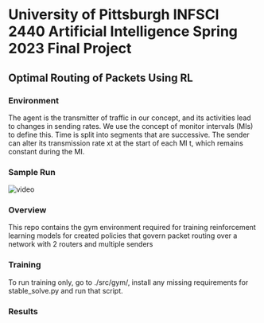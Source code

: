 # University of Pittsburgh INFSCI 2440 Artificial Intelligence Spring 2023 Final Project
## Optimal Routing of Packets Using RL

### Environment
The agent is the transmitter of traffic in our concept, and its activities lead to changes in sending rates.
We use the concept of monitor intervals (MIs) to define this.
Time is split into segments that are successive. 
The sender can alter its transmission rate xt at the start of each MI t, which remains constant during the MI.

### Sample Run
![video](run.gif)
### Overview
This repo contains the gym environment required for training reinforcement
learning models for created policies that govern packet routing over a network with 2 routers and multiple senders


### Training
To run training only, go to ./src/gym/, install any missing requirements for
stable\_solve.py and run that script.

### Results

